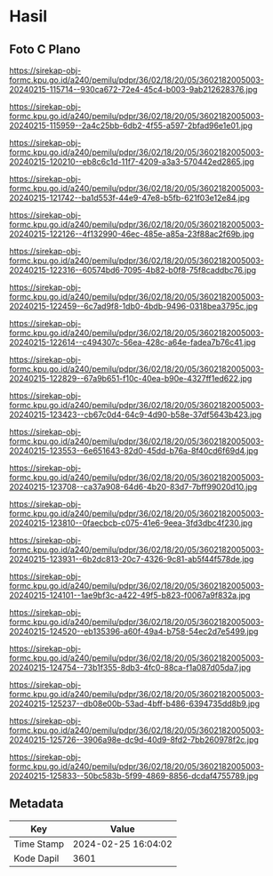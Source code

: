 # Hasil

## Foto C Plano

https://sirekap-obj-formc.kpu.go.id/a240/pemilu/pdpr/36/02/18/20/05/3602182005003-20240215-115714--930ca672-72e4-45c4-b003-9ab212628376.jpg

https://sirekap-obj-formc.kpu.go.id/a240/pemilu/pdpr/36/02/18/20/05/3602182005003-20240215-115959--2a4c25bb-6db2-4f55-a597-2bfad96e1e01.jpg

https://sirekap-obj-formc.kpu.go.id/a240/pemilu/pdpr/36/02/18/20/05/3602182005003-20240215-120210--eb8c6c1d-11f7-4209-a3a3-570442ed2865.jpg

https://sirekap-obj-formc.kpu.go.id/a240/pemilu/pdpr/36/02/18/20/05/3602182005003-20240215-121742--ba1d553f-44e9-47e8-b5fb-621f03e12e84.jpg

https://sirekap-obj-formc.kpu.go.id/a240/pemilu/pdpr/36/02/18/20/05/3602182005003-20240215-122126--4f132990-46ec-485e-a85a-23f88ac2f69b.jpg

https://sirekap-obj-formc.kpu.go.id/a240/pemilu/pdpr/36/02/18/20/05/3602182005003-20240215-122316--60574bd6-7095-4b82-b0f8-75f8caddbc76.jpg

https://sirekap-obj-formc.kpu.go.id/a240/pemilu/pdpr/36/02/18/20/05/3602182005003-20240215-122459--6c7ad9f8-1db0-4bdb-9496-0318bea3795c.jpg

https://sirekap-obj-formc.kpu.go.id/a240/pemilu/pdpr/36/02/18/20/05/3602182005003-20240215-122614--c494307c-56ea-428c-a64e-fadea7b76c41.jpg

https://sirekap-obj-formc.kpu.go.id/a240/pemilu/pdpr/36/02/18/20/05/3602182005003-20240215-122829--67a9b651-f10c-40ea-b90e-4327ff1ed622.jpg

https://sirekap-obj-formc.kpu.go.id/a240/pemilu/pdpr/36/02/18/20/05/3602182005003-20240215-123423--cb67c0d4-64c9-4d90-b58e-37df5643b423.jpg

https://sirekap-obj-formc.kpu.go.id/a240/pemilu/pdpr/36/02/18/20/05/3602182005003-20240215-123553--6e651643-82d0-45dd-b76a-8f40cd6f69d4.jpg

https://sirekap-obj-formc.kpu.go.id/a240/pemilu/pdpr/36/02/18/20/05/3602182005003-20240215-123708--ca37a908-64d6-4b20-83d7-7bff99020d10.jpg

https://sirekap-obj-formc.kpu.go.id/a240/pemilu/pdpr/36/02/18/20/05/3602182005003-20240215-123810--0faecbcb-c075-41e6-9eea-3fd3dbc4f230.jpg

https://sirekap-obj-formc.kpu.go.id/a240/pemilu/pdpr/36/02/18/20/05/3602182005003-20240215-123931--6b2dc813-20c7-4326-9c81-ab5f44f578de.jpg

https://sirekap-obj-formc.kpu.go.id/a240/pemilu/pdpr/36/02/18/20/05/3602182005003-20240215-124101--1ae9bf3c-a422-49f5-b823-f0067a9f832a.jpg

https://sirekap-obj-formc.kpu.go.id/a240/pemilu/pdpr/36/02/18/20/05/3602182005003-20240215-124520--eb135396-a60f-49a4-b758-54ec2d7e5499.jpg

https://sirekap-obj-formc.kpu.go.id/a240/pemilu/pdpr/36/02/18/20/05/3602182005003-20240215-124754--73b1f355-8db3-4fc0-88ca-f1a087d05da7.jpg

https://sirekap-obj-formc.kpu.go.id/a240/pemilu/pdpr/36/02/18/20/05/3602182005003-20240215-125237--db08e00b-53ad-4bff-b486-6394735dd8b9.jpg

https://sirekap-obj-formc.kpu.go.id/a240/pemilu/pdpr/36/02/18/20/05/3602182005003-20240215-125726--3906a98e-dc9d-40d9-8fd2-7bb260978f2c.jpg

https://sirekap-obj-formc.kpu.go.id/a240/pemilu/pdpr/36/02/18/20/05/3602182005003-20240215-125833--50bc583b-5f99-4869-8856-dcdaf4755789.jpg


## Metadata

| Key        | Value               |
| ---------- | ------------------- |
| Time Stamp | 2024-02-25 16:04:02 |
| Kode Dapil | 3601                |



